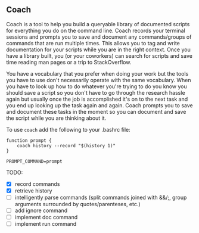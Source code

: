 ## Coach

Coach is a tool to help you build a queryable library of documented scripts for everything you do on the command line.  Coach records your terminal sessions and prompts you to save and document any commands/groups of commands that are run multiple times.  This allows you to tag and write documentation for your scripts while you are in the right context.  Once you have a library built, you (or your coworkers) can search for scripts and save time reading man pages or a trip to StackOverflow.  

You have a vocabulary that you prefer when doing your work but the tools you have to use don't necessarily operate with the same vocabulary.  When you have to look up how to do whatever you're trying to do you know you should save a script so you don't have to go through the research hassle again but usually once the job is accomplished it's on to the next task and you end up looking up the task again and again.  Coach prompts you to save and document these tasks in the moment so you can document and save the script while you are thinking about it.

To use `coach` add the following to your .bashrc file: 
```
function prompt {
    coach history --record "$(history 1)"
}

PROMPT_COMMAND=prompt
```

TODO:
- [x] record commands
- [x] retrieve history
- [ ] intelligently parse commands (split commands joined with &&/;, group arguments surrounded by quotes/parenteses, etc.)
- [ ] add ignore command 
- [ ] implement doc command
- [ ] implement run command